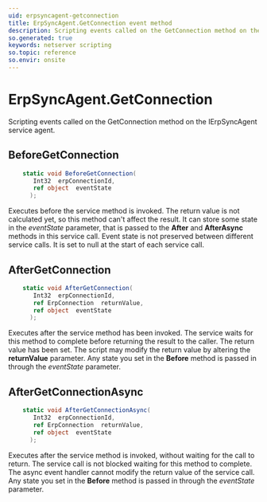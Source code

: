 ```yaml
---
uid: erpsyncagent-getconnection
title: ErpSyncAgent.GetConnection event method
description: Scripting events called on the GetConnection method on the ErpSyncAgent service agent.
so.generated: true
keywords: netserver scripting
so.topic: reference
so.envir: onsite
---
```

# ErpSyncAgent.GetConnection

Scripting events called on the <see cref='M:IErpSyncAgent.GetConnection'>GetConnection</see> method on the <see cref='IErpSyncAgent'>IErpSyncAgent</see>  service agent.

## BeforeGetConnection
```cs
    static void BeforeGetConnection(
       Int32  erpConnectionId,
       ref object  eventState
      );
```
Executes before the service method is invoked.
The return value is not calculated yet, so this method can't affect the result.
It can store some state in the *eventState* parameter, that is passed to the **After** and **AfterAsync** methods in this service call.
Event state is not preserved between different service calls. It is set to null at the start of each service call.
## AfterGetConnection
```cs
    static void AfterGetConnection(
       Int32  erpConnectionId,
       ref ErpConnection  returnValue,
       ref object  eventState
      );
```
Executes after the service method has been invoked. The service waits for this method to complete before returning the result to the caller.
The return value has been set. The script may modify the return value by altering the **returnValue** parameter.
Any state you set in the **Before** method is passed in through the *eventState* parameter.
## AfterGetConnectionAsync
```cs
    static void AfterGetConnectionAsync(
       Int32  erpConnectionId,
       ref ErpConnection  returnValue,
       ref object  eventState
      );
```
Executes after the service method is invoked, without waiting for the call to return.
The service call is not blocked waiting for this method to complete.
The async event handler cannot modify the return value of the service call.
Any state you set in the **Before** method is passed in through the *eventState* parameter.

